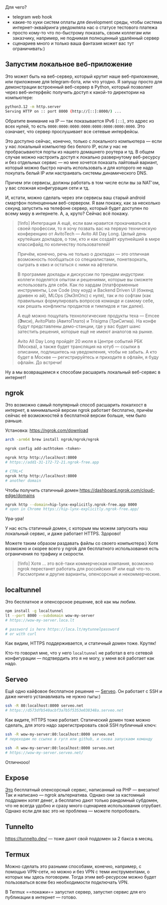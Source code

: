 Для чего?

- telegram web hook
- какие-то хуки систем оплаты для development среды, чтобы система интернет-эквайринга уведомляла нас о статусе тестового платежа
- просто кому-то что по-быстрому показать, своим коллегам или заказчику, например, не поднимая полноценный удалённый сервер
- сценариев много и только ваша фантазия может вас тут ограничивать:)

## Запустим локальное веб-приложение

Это может быть на веб-сервер, который крутит наше веб-приложение, или приложение для telegram-бота, или что угодно. Я запущу просто для демонстрации встроенный веб-сервер в Python, который позволяет через веб-интерфейс получить доступ к какой-то директории на компьютере:

```bash
python3.12 -m http.server
Serving HTTP on :: port 8000 (http://[::]:8000/) ...
```

Обратите внимание на IP — так показывается IPv6 `[::]`, это адрес из всех нулей, то есть `0000:0000:0000:0000:0000:0000:0000:0000`. Это означает, что сервер прослушивает все сетевые интерфейсы.

Это доступно сейчас, конечно, только с локального компьютера — если у нас локальный компьютер без белого IP, если у нас не пробрасываются порты из нашего домашнего роутера и тд. В общем случае можно настроить доступ к локально развернутому веб-ресурсу и без отдельных сервис — но мне хочется показать лайтовый вариант, который можно быстро начать использовать и для которого не надо покупать белый IP или настраивать системы динамического DNS.

Причем эти сервисы, должны работать в том числе если вы за NAT'ом, у вас сложная конфигурация сети и тд.

И, кстати, можно сделать через эти сервисы ваш старый android смартфон полноценным веб-сервером. Я вам покажу, как за несколько секунд запустить на телефоне сервер, который будет доступен по всему миру в интернете. А, а, круто? Сейчас всё покажу.

>[!info] Интеграция
>А ещё, если вам нравится прокачиваться в своей профессии, то я хочу позвать вас на первую техническую конференцию от AvitoTech —  Avito All Day Long. Целый день крутейших докладов, о том, кто и как создаёт крупнейший в мире классифайд по количеству пользователей!
>
>Причём, конечно, речь не только о докладах — это отличная возможность пообщаться со специалистами, понетворкать, сыграть в квиз и остаться с ними на афтепати.
>
>В программе доклады и дискуссии по трендам индустрии: коллеги поделятся опытом и решениями, которые вы сможете использовать для себя. Как по хардам (платформенные инструменты, Low Code (лоу коуд) и Backend Driven UI (бэкенд дривен ю ай), MLOps (ЭмЭлОпс) с нуля), так и по софтам (как правильных формулировать вопросов команде и самому себе, как решать конфликты продактов и тимлидов и так далее).
>
>А ещё можно пощупать технологические продукты теха — Emcee (**Э**мси), AvitoPlato (АвитоПлато) и Trisigma (ТриСигма). На конфе будут представлены демо-станции, где у вас будет шанс затестить решения, которые ещё не имеют аналогов на рынке.
>
>Avito All Day Long пройдёт 20 июля в Центре событий РБК (Москва), а также будет трансляция на ютуб — ссылки в описании, подпишитесь на уведомления, чтобы не забыть. А кто будет в Москве — регистрируйтесь и приходите в офлайн, я буду офлайн. До встречи!
>

Ну а мы возвращаемся к способам расшарить локальный веб-сервис в интернет!

## ngrok

Это возможно самый популярный способ расшарить локалхост в интернет, в минимальной версии ngrok работает бесплатно, причём сейчас её возможностей в бесплатной версии больше, чем было раньше.

Установка: https://ngrok.com/download

```bash
arch -arm64 brew install ngrok/ngrok/ngrok

ngrok config add-authtoken <token>

ngrok http http://localhost:8000
# https://add1-31-172-72-21.ngrok-free.app

# CTRL+C
ngrok http http://localhost:8000
# another domain
```

Чтобы получить статичный домен https://dashboard.ngrok.com/cloud-edge/domains

```bash
ngrok http --domain=hip-lynx-explicitly.ngrok-free.app 8000
# open in Chrome https://hip-lynx-explicitly.ngrok-free.app/
```

Ура-ура!

У нас есть статичный домен, с которым мы можем запускать наш локальный сервис, и даже работает HTTPS. Здорово!

Можете таким образом раздавать файлы со своего компьютера:) Хотя возможно и скорее всего у ngrok для бесплатного использования есть ограничения по трафику и скорости.

>[!info]  Хотя
> ... это всё-таки коммерческая компания, возможно ngrok перестанет работать для российских IP или ещё что-то. Рассмотрим и другие варианты, опенсорсные и некоммерческие.

## localtunnel

Это бесплатное и опенсорсное решение, всё как мы любим. 

```bash
npm install -g localtunnel
lt --port 8000 --subdomain wow-my-server
# https://wow-my-server.loca.lt

# password is here https://loca.lt/mytunnelpassword
# or with curl
```

Как видим, HTTPS поддерживается, и статичный домен тоже. Крутяк!

Кто-то говорил мне, что у него `localtunnel` не работал в его сетевой конфигурации — подтвердить это я не могу, у меня всё работает как надо.

## Serveo

Ещё одно кайфовое бесплатное решение — [Serveo](https://serveo.net/). Он работает с SSH и даже ничего устанавливать не нужно гыгы:)

```bash
ssh -R 80:localhost:8000 serveo.net
# https://d573dfb540acbf3a7b5f5353e038348a.serveo.net
```

Как видите, HTTPS тоже работает. Статический домен тоже можно сделать, для этого надо зарегистрировать свой SSH публичный ключ:

```bash
ssh -R wow-my-server:80:localhost:8000 serveo.net
# переходим по ссылке в гугл или github, и снова запускаем команду

ssh -R wow-my-server:80:localhost:8000 serveo.net
# https://wow-my-server.serveo.net/
```

Отличнооо!

## Expose

[Это](https://github.com/beyondcode/expose) бесплатный опенсорсный сервис, написанный на PHP — внезапно! Так и написано — ngrok альтернатива. Однако они за кастомный поддомен хотят денег, а бесплатно дают только рандомный субдомен, что не всегда удобно и сразу много сценариев использования отрубает. Однако если для вас это не проблема — можете попробовать.

## Tunnelto

https://tunnelto.dev/ — тоже дают свой поддомен за 2 бакса в месяц.

## Termux

Можно сделать это разными способами, конечно, например, с помощью VPN-сети, но можно и без VPN с теми инструментами, о которых мы здесь поговорим. Тогда этим веб-ресурсом можно будет пользоваться всем без необходимости подключать VPN.

В Termux ==покажи== запустил сервер, запустил сервис для его публикации в интернет — готово.


